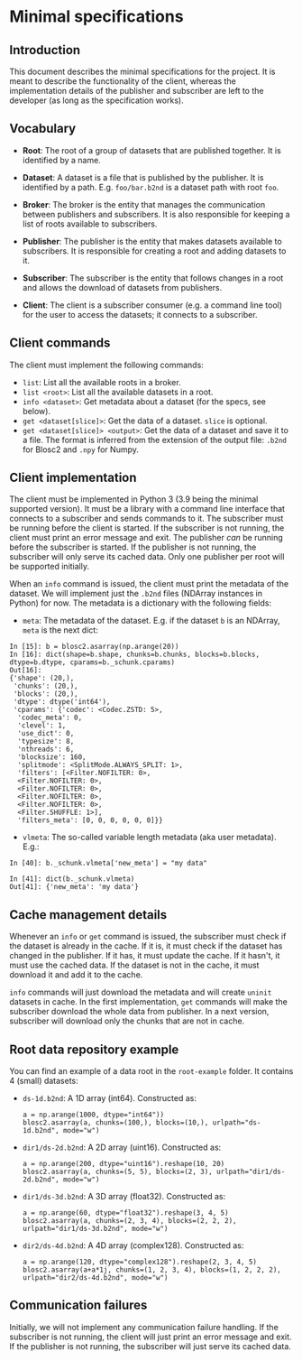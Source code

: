 # Minimal specifications

## Introduction

This document describes the minimal specifications for the project.  It is meant to describe the functionality of the client, whereas the implementation details of the publisher and subscriber are left to the developer (as long as the specification works).

## Vocabulary

- **Root**: The root of a group of datasets that are published together.  It is identified by a name.
- **Dataset**: A dataset is a file that is published by the publisher.  It is identified by a path.
  E.g. `foo/bar.b2nd` is a dataset path with root `foo`.

- **Broker**: The broker is the entity that manages the communication between publishers and subscribers.  It is also responsible for keeping a list of roots available to subscribers.
- **Publisher**: The publisher is the entity that makes datasets available to subscribers.  It is responsible for creating a root and adding datasets to it.
- **Subscriber**: The subscriber is the entity that follows changes in a root and allows the download of datasets from publishers.
- **Client**: The client is a subscriber consumer (e.g. a command line tool) for the user to access the datasets; it connects to a subscriber.

## Client commands

The client must implement the following commands:

- `list`: List all the available roots in a broker.
- `list <root>`: List all the available datasets in a root.
- `info <dataset>`: Get metadata about a dataset (for the specs, see below).
- `get <dataset[slice]>`: Get the data of a dataset. `slice` is optional.
- `get <dataset[slice]> <output>`: Get the data of a dataset and save it to a file. The format is inferred from the extension of the output file: `.b2nd` for Blosc2 and `.npy` for Numpy.

## Client implementation

The client must be implemented in Python 3 (3.9 being the minimal supported version).  It must be a library with a command line interface that connects to a subscriber and sends commands to it.  The subscriber must be running before the client is started. If the subscriber is not running, the client must print an error message and exit. The publisher *can* be running before the subscriber is started. If the publisher is not running, the subscriber will only serve its cached data. Only one publisher per root will be supported initially.

When an `info` command is issued, the client must print the metadata of the dataset.  We will implement just the `.b2nd` files (NDArray instances in Python) for now.  The metadata is a dictionary with the following fields:

- `meta`: The metadata of the dataset. E.g. if the dataset `b` is an NDArray, `meta` is the next dict:

```
In [15]: b = blosc2.asarray(np.arange(20))
In [16]: dict(shape=b.shape, chunks=b.chunks, blocks=b.blocks, dtype=b.dtype, cparams=b._schunk.cparams)
Out[16]:
{'shape': (20,),
 'chunks': (20,),
 'blocks': (20,),
 'dtype': dtype('int64'),
 'cparams': {'codec': <Codec.ZSTD: 5>,
  'codec_meta': 0,
  'clevel': 1,
  'use_dict': 0,
  'typesize': 8,
  'nthreads': 6,
  'blocksize': 160,
  'splitmode': <SplitMode.ALWAYS_SPLIT: 1>,
  'filters': [<Filter.NOFILTER: 0>,
  <Filter.NOFILTER: 0>,
  <Filter.NOFILTER: 0>,
  <Filter.NOFILTER: 0>,
  <Filter.NOFILTER: 0>,
  <Filter.SHUFFLE: 1>],
  'filters_meta': [0, 0, 0, 0, 0, 0]}}
```

- `vlmeta`: The so-called variable length metadata (aka user metadata).  E.g.:
```
In [40]: b._schunk.vlmeta['new_meta'] = "my data"

In [41]: dict(b._schunk.vlmeta)
Out[41]: {'new_meta': 'my data'}
```

## Cache management details

Whenever an `info` or `get` command is issued, the subscriber must check if the dataset is already in the cache.  If it is, it must check if the dataset has changed in the publisher.  If it has, it must update the cache.  If it hasn't, it must use the cached data.  If the dataset is not in the cache, it must download it and add it to the cache.

`info` commands will just download the metadata and will create `uninit` datasets in cache. In the first implementation, `get` commands will make the subscriber download the whole data from publisher. In a next version, subscriber will download only the chunks that are not in cache.

## Root data repository example

You can find an example of a data root in the `root-example` folder.  It contains 4 (small) datasets:

- `ds-1d.b2nd`: A 1D array (int64). Constructed as:

      a = np.arange(1000, dtype="int64"))
      blosc2.asarray(a, chunks=(100,), blocks=(10,), urlpath="ds-1d.b2nd", mode="w")

- `dir1/ds-2d.b2nd`: A 2D array (uint16).  Constructed as:

      a = np.arange(200, dtype="uint16").reshape(10, 20)
      blosc2.asarray(a, chunks=(5, 5), blocks=(2, 3), urlpath="dir1/ds-2d.b2nd", mode="w")

- `dir1/ds-3d.b2nd`: A 3D array (float32). Constructed as:

      a = np.arange(60, dtype="float32").reshape(3, 4, 5)
      blosc2.asarray(a, chunks=(2, 3, 4), blocks=(2, 2, 2), urlpath="dir1/ds-3d.b2nd", mode="w")

- `dir2/ds-4d.b2nd`: A 4D array (complex128). Constructed as:

      a = np.arange(120, dtype="complex128").reshape(2, 3, 4, 5)
      blosc2.asarray(a+a*1j, chunks=(1, 2, 3, 4), blocks=(1, 2, 2, 2), urlpath="dir2/ds-4d.b2nd", mode="w")

## Communication failures

Initially, we will not implement any communication failure handling.  If the subscriber is not running, the client will just print an error message and exit.  If the publisher is not running, the subscriber will just serve its cached data.
